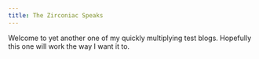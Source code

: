 ```yaml
---
title: The Zirconiac Speaks
---
```

Welcome to yet another one of my quickly multiplying test blogs. Hopefully this one will work the way I want it to.
